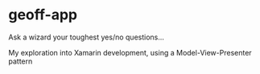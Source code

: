 # geoff-app
Ask a wizard your toughest yes/no questions...

My exploration into Xamarin development, using a Model-View-Presenter pattern
